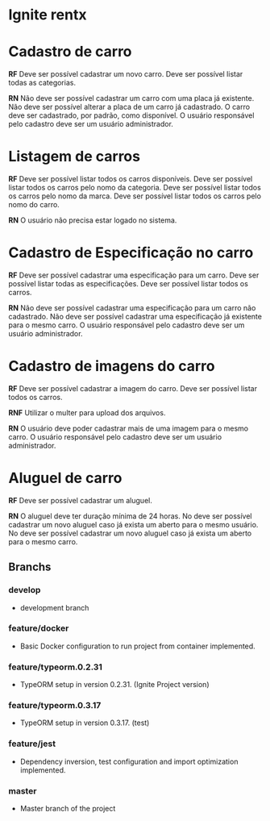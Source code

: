 # Ignite rentx

# Cadastro de carro

**RF**
Deve ser possível cadastrar um novo carro.
Deve ser possível listar todas as categorias.

**RN**
Não deve ser possível cadastrar um carro com uma placa já existente.
Não deve ser possível alterar a placa de um carro já cadastrado.
O carro deve ser cadastrado, por padrão, como disponível.
O usuário responsável pelo cadastro deve ser um usuário administrador.

# Listagem de carros

**RF**
Deve ser possível listar todos os carros disponíveis.
Deve ser possível listar todos os carros pelo nomo da categoria.
Deve ser possível listar todos os carros pelo nomo da marca.
Deve ser possível listar todos os carros pelo nomo do carro.

**RN**
O usuário não precisa estar logado no sistema.

# Cadastro de Especificação no carro

**RF**
Deve ser possível cadastrar uma especificação para um carro.
Deve ser possível listar todas as especificações.
Deve ser possível listar todos os carros.

**RN**
Não deve ser possível cadastrar uma especificação para um carro não cadastrado.
Não deve ser possível cadastrar uma especificação já existente para o mesmo carro.
O usuário responsável pelo cadastro deve ser um usuário administrador.

# Cadastro de imagens do carro

**RF**
Deve ser possível cadastrar a imagem do carro.
Deve ser possível listar todos os carros.

**RNF**
Utilizar o multer para upload dos arquivos.

**RN**
O usuário deve poder cadastrar mais de uma imagem para o mesmo carro.
O usuário responsável pelo cadastro deve ser um usuário administrador.

# Aluguel de carro

**RF**
Deve ser possível cadastrar um aluguel.

**RN**
O aluguel deve ter duração mínima de 24 horas.
No deve ser possível cadastrar um novo aluguel caso já exista um aberto para o mesmo usuário.
No deve ser possível cadastrar um novo aluguel caso já exista um aberto para o mesmo carro.

## Branchs

### develop

- development branch

### feature/docker

- Basic Docker configuration to run project from container implemented.

### feature/typeorm.0.2.31

- TypeORM setup in version 0.2.31. (Ignite Project version)

### feature/typeorm.0.3.17

- TypeORM setup in version 0.3.17. (test)

### feature/jest

- Dependency inversion, test configuration and import optimization implemented.

### master

- Master branch of the project
